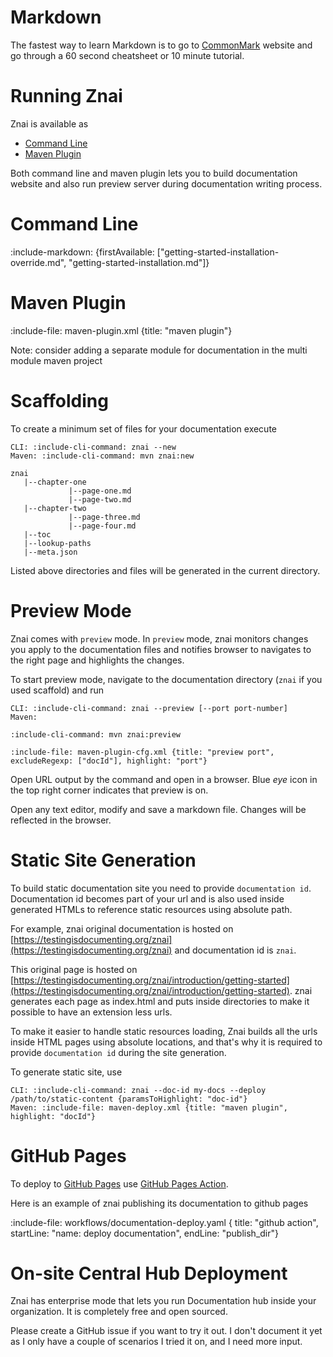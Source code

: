# Markdown

The fastest way to learn Markdown is to go to [CommonMark](http://commonmark.org/help/) website
and go through a 60 second cheatsheet or 10 minute tutorial.

# Running Znai

Znai is available as

* [Command Line](#command-line)
* [Maven Plugin](#maven-plugin)

Both command line and maven plugin lets you to build documentation website and also run preview server during 
documentation writing process.

# Command Line

:include-markdown: {firstAvailable: ["getting-started-installation-override.md", "getting-started-installation.md"]}

# Maven Plugin

:include-file: maven-plugin.xml {title: "maven plugin"}

Note: consider adding a separate module for documentation in the multi module maven project

# Scaffolding

To create a minimum set of files for your documentation execute 

```tabs
CLI: :include-cli-command: znai --new
Maven: :include-cli-command: mvn znai:new
```

    znai    
       |--chapter-one
                 |--page-one.md
                 |--page-two.md
       |--chapter-two
                 |--page-three.md
                 |--page-four.md
       |--toc
       |--lookup-paths
       |--meta.json

Listed above directories and files will be generated in the current directory. 

# Preview Mode

Znai comes with `preview` mode. In `preview` mode, znai monitors changes you apply to the documentation files and notifies browser
to navigates to the right page and highlights the changes.

To start preview mode, navigate to the documentation directory (`znai` if you used scaffold) and run

```tabs
CLI: :include-cli-command: znai --preview [--port port-number]
Maven: 

:include-cli-command: mvn znai:preview

:include-file: maven-plugin-cfg.xml {title: "preview port", excludeRegexp: ["docId"], highlight: "port"}
```

Open URL output by the command and open in a browser.
Blue *eye* icon in the top right corner indicates that preview is on.

Open any text editor, modify and save a markdown file.
Changes will be reflected in the browser. 

# Static Site Generation 

To build static documentation site you need to provide `documentation id`. 
Documentation id becomes part of your url and is also used inside generated HTMLs to reference static resources 
using absolute path.  

For example, znai original documentation is hosted on [https://testingisdocumenting.org/znai](https://testingisdocumenting.org/znai)
and documentation id is `znai`.

This original page is hosted on [https://testingisdocumenting.org/znai/introduction/getting-started](https://testingisdocumenting.org/znai/introduction/getting-started).
znai generates each page as index.html and puts inside directories to make it possible to have an extension less urls.

To make it easier to handle static resources loading, Znai builds all the urls inside HTML pages using absolute locations,
and that's why it is required to provide `documentation id` during the site generation.

To generate static site, use

```tabs
CLI: :include-cli-command: znai --doc-id my-docs --deploy /path/to/static-content {paramsToHighlight: "doc-id"}
Maven: :include-file: maven-deploy.xml {title: "maven plugin", highlight: "docId"} 
```

# GitHub Pages

To deploy to [GitHub Pages](https://pages.github.com) use [GitHub Pages Action](https://github.com/peaceiris/actions-gh-pages).

Here is an example of znai publishing its documentation to github pages

:include-file: workflows/documentation-deploy.yaml {
  title: "github action",
  startLine: "name: deploy documentation",
  endLine: "publish_dir"}

# On-site Central Hub Deployment

Znai has enterprise mode that lets you run Documentation hub inside your organization.
It is completely free and open sourced.

Please create a GitHub issue if you want to try it out. I don't document it yet as I only have a couple of scenarios 
I tried it on, and I need more input.
